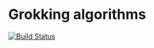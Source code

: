 # Grokking algorithms

[![Build Status](https://travis-ci.com/vre2h/grokking-algorithms.svg?branch=master)](https://travis-ci.com/vre2h/grokking-algorithms)
